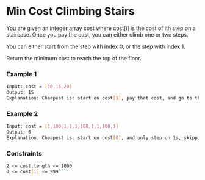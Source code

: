 # Min Cost Climbing Stairs

You are given an integer array cost where cost[i] is the cost of ith step on a staircase. Once you pay the cost, you can either climb one or two steps.

You can either start from the step with index 0, or the step with index 1.

Return the minimum cost to reach the top of the floor.

### Example 1
```sh
Input: cost = [10,15,20]
Output: 15
Explanation: Cheapest is: start on cost[1], pay that cost, and go to the top.
```

### Example 2
```sh
Input: cost = [1,100,1,1,1,100,1,1,100,1]
Output: 6
Explanation: Cheapest is: start on cost[0], and only step on 1s, skipping cost[3].
```

### Constraints
```sh
2 <= cost.length <= 1000
0 <= cost[i] <= 999```
